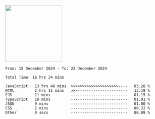 <img height="180em" src="https://github-readme-stats-eight-theta.vercel.app/api?username=bkundev&show_icons=true&theme=radical&include_all_commits=true&count_private=true"/>
<!--START_SECTION:waka-->

```all_time
From: 15 December 2024 - To: 22 December 2024

Total Time: 16 hrs 34 mins

JavaScript   13 hrs 48 mins  >>>>>>>>>>>>>>>>>>>>>----   83.28 %
HTML         2 hrs 11 mins   >>>----------------------   13.19 %
EJS          11 mins         -------------------------   01.15 %
TypeScript   10 mins         -------------------------   01.01 %
JSON         9 mins          -------------------------   01.00 %
CSS          2 mins          -------------------------   00.22 %
Other        0 secs          -------------------------   00.09 %
```

<!--END_SECTION:waka-->